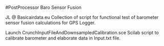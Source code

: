 #PostProcessor Baro Sensor Fusion

JL @ Basicairdata.eu
Collection of script for functional test of barometer sensor fusion calculations for GPS Logger.

Launch CrunchInputFileAndDownsampledCalibration.sce Scilab script to calibrate barometer and elaborate data in Input.txt file.
